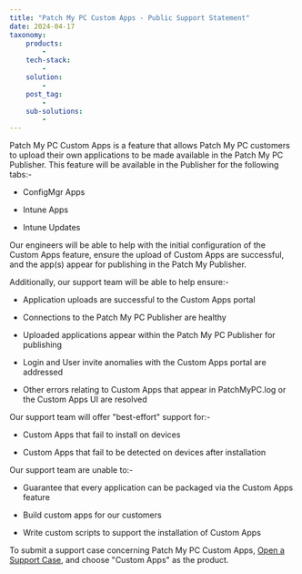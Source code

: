 ```yaml
---
title: "Patch My PC Custom Apps - Public Support Statement"
date: 2024-04-17
taxonomy:
    products:
        - 
    tech-stack:
        - 
    solution:
        - 
    post_tag:
        - 
    sub-solutions:
        - 
---
```


Patch My PC Custom Apps is a feature that allows Patch My PC customers to upload their own applications to be made available in the Patch My PC Publisher. This feature will be available in the Publisher for the following tabs:- 

- ConfigMgr Apps

- Intune Apps

- Intune Updates​

Our engineers will be able to help with the initial configuration of the Custom Apps feature, ensure the upload of Custom Apps are successful, and the app(s) appear for publishing in the Patch My Publisher. ​

Additionally, our support team will be able to help ensure:-​

- Application uploads are successful to the Custom Apps portal ​

- Connections to the Patch My PC Publisher are healthy ​

- Uploaded applications appear within the Patch My PC Publisher for publishing ​

- Login and User invite anomalies with the Custom Apps portal are addressed ​

- Other errors relating to Custom Apps that appear in PatchMyPC.log or the Custom Apps UI are resolved​

Our support team will offer "best-effort" support for:-​

- Custom Apps that fail to install on devices ​

- Custom Apps that fail to be detected on devices after installation ​

Our support team are unable to:-​

- Guarantee that every application can be packaged via the Custom Apps feature ​

- Build custom apps for our customers ​

- Write custom scripts to support the installation of Custom Apps

To submit a support case concerning Patch My PC Custom Apps, [Open a Support Case](https://patchmypc.com/technical-support), and choose "Custom Apps" as the product.
